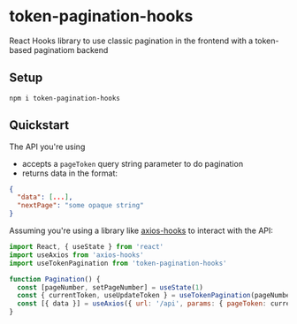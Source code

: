 # token-pagination-hooks

React Hooks library to use classic pagination in the frontend with a token-based paginatiom backend

## Setup

`npm i token-pagination-hooks`

## Quickstart

The API you're using

- accepts a `pageToken` query string parameter to do pagination
- returns data in the format:

```json
{
  "data": [...],
  "nextPage": "some opaque string"
}
```

Assuming you're using a library like [axios-hooks](https://github.com/simoneb/axios-hooks/) to interact with the API:

```js
import React, { useState } from 'react'
import useAxios from 'axios-hooks'
import useTokenPagination from 'token-pagination-hooks'

function Pagination() {
  const [pageNumber, setPageNumber] = useState(1)
  const { currentToken, useUpdateToken } = useTokenPagination(pageNumber)
  const [{ data }] = useAxios({ url: '/api', params: { pageToken: currentToken })
}
```
